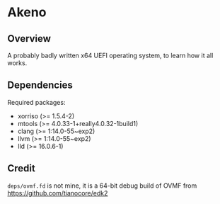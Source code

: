 # Akeno

## Overview

A probably badly written x64 UEFI operating system, to learn how it all works.

## Dependencies

Required packages:
- xorriso (>= 1.5.4-2)
- mtools (>= 4.0.33-1+really4.0.32-1build1)
- clang (>= 1:14.0-55~exp2)
- llvm (>= 1:14.0-55~exp2)
- lld (>= 16.0.6-1)

## Credit

`deps/ovmf.fd` is not mine, it is a 64-bit debug build of OVMF from https://github.com/tianocore/edk2
